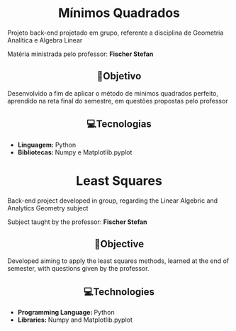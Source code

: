 <h1 align="center"> Mínimos Quadrados </h1>
<p>Projeto back-end projetado em grupo, referente a disciplina de Geometria Analítica e Algebra Linear</p>
<p>Matéria ministrada pelo professor: <strong>Fischer Stefan</strong></p>

<h2 align="center">🎯Objetivo</h2>
<p>Desenvolvido a fim de aplicar o método de mínimos quadrados perfeito, aprendido na reta final do semestre, em questões propostas pelo professor</p>

<h2 align="center">💻Tecnologias</h2>
<ul>
  <li><strong>Linguagem: </strong>Python</li>
  <li><strong>Bibliotecas: </strong>Numpy e Matplotlib.pyplot</li>
</ul>

<h1 align="center"> Least Squares</h1>
<p>Back-end project developed in group, regarding the Linear Algebric and Analytics Geometry subject</p>
<p>Subject taught by the professor: <strong>Fischer Stefan</strong></p>

<h2 align="center">🎯Objective</h2>
<p>Developed aiming to apply the least squares methods, learned at the end of semester, with questions given by the professor.</p>

<h2 align="center">💻Technologies</h2>
<ul>
  <li><strong>Programming Language: </strong>Python</li>
  <li><strong>Libraries: </strong>Numpy and Matplotlib.pyplot</li>
